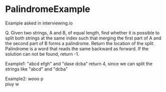 # PalindromeExample

Example asked in interviewing.io

Q. Given two strings, A and B, of equal length, find whether it is possible to split both strings at the same index such that merging the first part of A and the second part of B forms a palindrome. Return the location of the split. Palindrome is a word that reads the same backward as forward.
If the solution can not be found, return -1.

Example1:
"abcd efgh" and 
"dase dcba" return 4, since we can split the strings like "abcd" and "dcba"

Example2:
wooo p<br/>
piuy w<br/>
